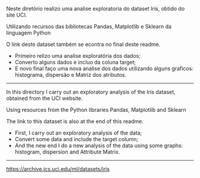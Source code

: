 Neste diretório realizo uma analise exploratoria do dataset Iris, obtido do site UCI.

Utilizando recursos das bibliotecas Pandas, Matplotlib e Sklearn da linguagem Python

O link deste dataset também se econtra no final deste readme.

  - Primeiro relizo uma analise exploratória dos dados;
  - Converto alguns dados e incluo da coluna target;
  - E novo final faço uma nova analise dos dados utilizando alguns graficos: histograma, dispersão e Matriz dos atributos.


--------------------------------------------------------------------------------------------------


In this directory I carry out an exploratory analysis of the Iris dataset, obtained from the UCI website.

Using resources from the Python libraries Pandas, Matplotlib and Sklearn

The link to this dataset is also at the end of this readme.

  - First, I carry out an exploratory analysis of the data;
  - Convert some data and include the target column;
  - And the new end I do a new analysis of the data using some graphs: histogram, dispersion and Attribute Matrix.


--------------------------------------------------------------------------------------------------

https://archive.ics.uci.edu/ml/datasets/iris
